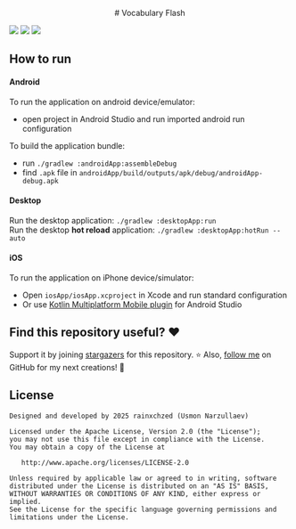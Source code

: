 <p align="center"># Vocabulary Flash</p>

![](https://img.shields.io/badge/Kotlin-Multiplatform-blue)
![](https://img.shields.io/badge/Compose-Multiplatform-green)
![](https://img.shields.io/badge/Architecture-Clean-orange)


## How to run

#### Android
To run the application on android device/emulator:  
 - open project in Android Studio and run imported android run configuration  

To build the application bundle:  
 - run `./gradlew :androidApp:assembleDebug`  
 - find `.apk` file in `androidApp/build/outputs/apk/debug/androidApp-debug.apk`  

#### Desktop
Run the desktop application: `./gradlew :desktopApp:run`  
Run the desktop **hot reload** application: `./gradlew :desktopApp:hotRun --auto`  

#### iOS
To run the application on iPhone device/simulator:  
 - Open `iosApp/iosApp.xcproject` in Xcode and run standard configuration  
 - Or use [Kotlin Multiplatform Mobile plugin](https://plugins.jetbrains.com/plugin/14936-kotlin-multiplatform-mobile) for Android Studio  

## Find this repository useful? ❤️

Support it by joining [stargazers](https://github.com/XDdevv/vocabulary-srs-kmp-clean/stargazers) for this repository. ⭐
Also, [follow me](https://github.com/XDdevv/) on GitHub for my next creations! 🤩

## License
```
Designed and developed by 2025 rainxchzed (Usmon Narzullaev)

Licensed under the Apache License, Version 2.0 (the "License");
you may not use this file except in compliance with the License.
You may obtain a copy of the License at

   http://www.apache.org/licenses/LICENSE-2.0

Unless required by applicable law or agreed to in writing, software
distributed under the License is distributed on an "AS IS" BASIS,
WITHOUT WARRANTIES OR CONDITIONS OF ANY KIND, either express or implied.
See the License for the specific language governing permissions and
limitations under the License.
```